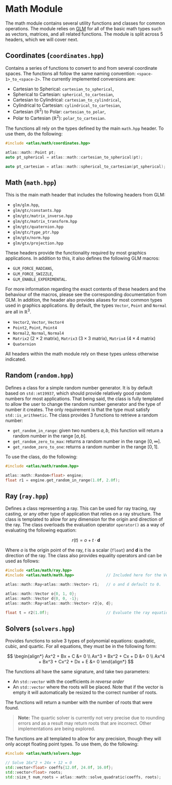 # Math Module

The math module contains several utility functions and classes for common
operations. The module relies on [GLM](https://github.com/g-truc/glm) for all of
the basic math types such as vectors, matrices, and all related functions. The
module is split across 5 headers, which we will cover next.

## Coordinates (`coordinates.hpp`)

Contains a series of functions to convert to and from several coordinate spaces.
The functions all follow the same naming convention: `<space-1>_to_<space-2>`.
The currently implemented conversions are:

* Cartesian to Spherical: `cartesian_to_spherical`,
* Spherical to Cartesian: `spherical_to_cartesian`,
* Cartesian to Cylindrical: `cartesian_to_cylindrical`,
* Cylindrical to Cartesian: `cylindrical_to_cartesian`,
* Cartesian ($\mathbb{R}^2$) to Polar: `cartesian_to_polar`,
* Polar to Cartesian ($\mathbb{R}^2$): `polar_to_cartesian`.

The functions all rely on the types defined by the main `math.hpp` header. To
use them, do the following:

```c++
#include <atlas/math/coordinates.hpp>

atlas::math::Point pt;
auto pt_spherical = atlas::math::cartesian_to_spherical(pt);

auto pt_cartesian = atlas::math::spherical_to_cartesian(pt_spherical);
```

## Math (`math.hpp`)

This is the main math header that includes the following headers from GLM:

* `glm/glm.hpp`,
* `glm/gtc/constants.hpp`
* `glm/gtc/matrix_inverse.hpp`
* `glm/gtc/matrix_transform.hpp`
* `glm/gtc/quaternion.hpp`
* `glm/gtc/type_ptr.hpp`
* `glm/gtx/norm.hpp`
* `glm/gtx/projection.hpp`

These headers provide the functionality required by most graphics applications.
In addition to this, it also defines the following GLM macros:

* `GLM_FORCE_RADIANS`,
* `GLM_FORCE_SWIZZLE`,
* `GLM_ENABLE_EXPERIMENTAL`.

For more information regarding the exact contents of these headers and the
behaviour of the macros, please see the corresponding documentation from GLM. In
addition, the header also provides aliases for most common types used in
graphics applications. By default, the types `Vector`, `Point` and `Normal` are
all in $\mathbb{R}^3$.

* `Vector2`, `Vector`, `Vector4`
* `Point2`, `Point`, `Point4`
* `Normal2`, `Normal`, `Normal4`
* `Matrix2` ($2 \times 2$ matrix), `Matrix3` ($3 \times 3$ matrix), `Matrix4`
  ($4 \times 4$ matrix)
* `Quaternion`

All headers within the math module rely on these types unless otherwise
indicated.

## Random (`random.hpp`)

Defines a class for a simple random number generator. It is by default based on
`std::mt19937`, which should provide relatively good random numbers for most
applications. That being said, the class is fully templated to allow the user to
change the random number generator and the type of number it creates. The only
requirement is that the type must satisfy `std::is_arithmetic`. The class
provides 3 functions to retrieve a random number:

* `get_random_in_range`: given two numbers $a, b$, this function will return a
  random number in the range $[a, b]$.
* `get_random_zero_to_max`: returns a random number in the range $[0, \infty]$.
* `get_random_zero_to_one`: returns a random number in the range $[0, 1]$.

To use the class, do the following:

```c++
#include <atlas/math/random.hpp>

atlas::math::Random<float> engine;
float r1 = engine.get_random_in_range(1.0f, 2.0f);
```

## Ray (`ray.hpp`)

Defines a class representing a ray. This can be used for ray tracing, ray
casting, or any other type of application that relies on a ray structure. The
class is templated to allow for any dimension for the origin and direction of
the ray. The class overloads the evaluation operator `operator()` as a way of
evaluating the following equation:

$$
r(t) = o + t \cdot \mathbf{d}
$$

Where $o$ is the origin point of the ray, $t$ is a scalar (`float`) and
$\mathbf{d}$ is the direction of the ray. The class also provides equality
operators and can be used as follows:

```c++
#include <atlas/math/ray.hpp>
#include <atlas/math/math.hpp>              // Included here for the Vector alias.

atlas::math::Ray<atlas::math::Vector> r1;   // o and d default to 0.

atlas::math::Vector o{0, 1, 0};
atlas::math::Vector d{0, 0, -1};
atlas::math::Ray<atlas::math::Vector> r2{o, d};

float t = r2(1.0f);                         // Evaluate the ray equation at t = 1.0f
```

## Solvers (`solvers.hpp`)

Provides functions to solve 3 types of polynomial equations: quadratic, cubic,
and quartic. For all equations, they must be in the following form:

$$
\begin{align*}
    Ax^2 + Bx + C &= 0 \\
    Ax^3 + Bx^2 + Cx + D &= 0 \\
    Ax^4 + Bx^3 + Cx^2 + Dx + E &= 0
\end{align*}
$$

The functions all have the same signature, and take two parameters:

* An `std::vector` with the coefficients *in reverse order*
* An `std::vector` where the roots will be placed. Note that if the vector is
  empty it will automatically be resized to the correct number of roots.

The functions will return a number with the number of roots that were found.

> **Note:** The quartic solver is currently not very precise due to rounding
> errors and as a result may return roots that are incorrect. Other
> implementations are being explored.

The functions are all templated to allow for any precision, though they will
only accept floating point types. To use them, do the following:

```c++
#include <atlas/math/solvers.hpp>

// Solve 16x^2 + 24x + 12 = 0
std::vector<float> coeffs{12.0f, 24.0f, 16.0f};
std::vector<float> roots;
std::size_t num_roots = atlas::math::solve_quadratic(coeffs, roots);
```
